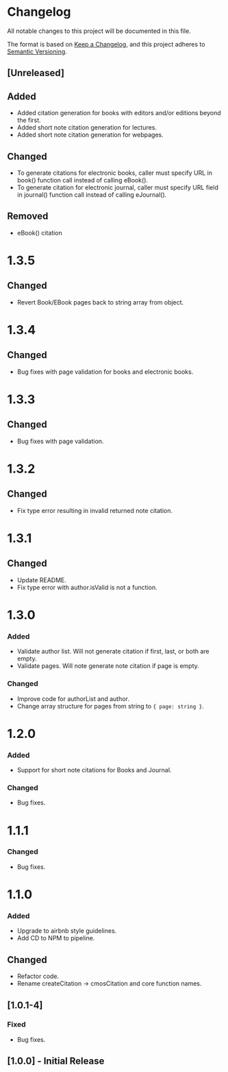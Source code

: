 # Changelog
All notable changes to this project will be documented in this file.

The format is based on [Keep a Changelog](https://keepachangelog.com/en/1.0.0/),
and this project adheres to [Semantic Versioning](https://semver.org/spec/v2.0.0.html).

## [Unreleased]
## Added
- Added citation generation for books with editors and/or editions beyond the first.
- Added short note citation generation for lectures.
- Added short note citation generation for webpages.

## Changed
- To generate citations for electronic books, caller must specify URL in book() function call instead of calling eBook().
- To generate citation for electronic journal, caller must specify URL field in journal() function call instead of calling eJournal().

## Removed
- eBook() citation

# 1.3.5
## Changed
- Revert Book/EBook pages back to string array from object.

# 1.3.4
## Changed
- Bug fixes with page validation for books and electronic books.

# 1.3.3
## Changed
- Bug fixes with page validation.

# 1.3.2
## Changed
- Fix type error resulting in invalid returned note citation.

# 1.3.1
## Changed
- Update README.
- Fix type error with author.isValid is not a function. 

# 1.3.0
### Added
- Validate author list. Will not generate citation if first, last, or both are empty.
- Validate pages. Will note generate note citation if page is empty.

### Changed
- Improve code for authorList and author.
- Change array structure for pages from string to `{ page: string }`.

# 1.2.0
### Added
- Support for short note citations for Books and Journal.

### Changed
- Bug fixes.

# 1.1.1
### Changed
- Bug fixes.

# 1.1.0
### Added
- Upgrade to airbnb style guidelines.
- Add CD to NPM to pipeline.

## Changed
- Refactor code.
- Rename createCitation -> cmosCitation and core function names.

## [1.0.1-4]
### Fixed
- Bug fixes.

## [1.0.0] - Initial Release